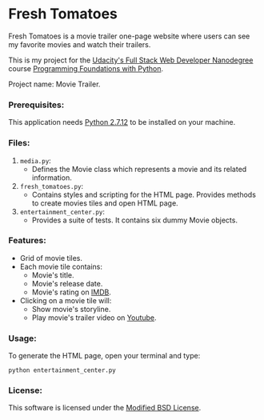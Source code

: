 # Fresh Tomatoes
Fresh Tomatoes is a movie trailer one-page website where users can see my favorite movies and watch their trailers.

This is my project for the [Udacity's Full Stack Web Developer Nanodegree](https://www.udacity.com/course/full-stack-web-developer-nanodegree--nd004) course [Programming Foundations with Python](https://www.udacity.com/course/programming-foundations-with-python--ud036).

Project name: Movie Trailer.

### Prerequisites:
This application needs [Python 2.7.12](https://www.python.org/downloads/release/python-2712/) to be installed on your machine.

### Files:
1. `media.py`:
	- Defines the Movie class which represents a movie and its related information.
2. `fresh_tomatoes.py`:
	- Contains styles and scripting for the HTML page. Provides methods to create movies tiles and open HTML page.
3. `entertainment_center.py`:
	- Provides a suite of tests. It contains six dummy Movie objects.

### Features:
  - Grid of movie tiles.
  - Each movie tile contains:
    - Movie's title.
    - Movie's release date.
    - Movie's rating on [IMDB](http://www.imdb.com/).
  - Clicking on a movie tile will:
    - Show movie's storyline.
    - Play movie's trailer video on [Youtube](https://www.youtube.com/).

### Usage:
To generate the HTML page, open your terminal and type:
```
python entertainment_center.py
```

### License:
This software is licensed under the [Modified BSD License](https://opensource.org/licenses/BSD-3-Clause).